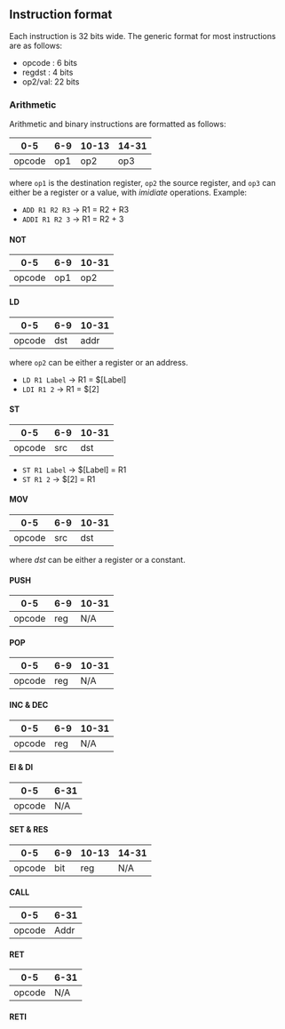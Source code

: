 ## Instruction format

Each instruction is 32 bits wide.
The generic format for most instructions are as follows:

- opcode : 6 bits
- regdst : 4 bits
- op2/val: 22 bits

### Arithmetic

Arithmetic and binary instructions are formatted as follows:

|   0-5   | 6-9  | 10-13 | 14-31 |
|---------|------|-------|-------|
|  opcode | op1  |  op2  |  op3  |

where `op1` is the destination register, `op2` the source register, and `op3`
can either be a register or a value, with *imidiate* operations.
Example:

- `ADD R1 R2 R3` -> R1 = R2 + R3
- `ADDI R1 R2 3` -> R1 = R2 + 3

#### NOT
|   0-5   | 6-9  | 10-31 |
|---------|------|-------|
|  opcode | op1  |  op2  |

#### LD
|   0-5   | 6-9  | 10-31  |
|---------|------|--------|
|  opcode | dst  |  addr  |

where `op2` can be either a register or an address.
- `LD R1 Label` -> R1 = $[Label]
- `LDI R1 2` -> R1 = $[2]

#### ST
|   0-5   | 6-9  | 10-31 |
|---------|------|-------|
|  opcode | src  |  dst  |

- `ST R1 Label` -> $[Label] = R1
- `ST R1 2` -> $[2] = R1


#### MOV
|   0-5   | 6-9  |  10-31  |
|---------|------|---------|
|  opcode | src  |   dst   |

where *dst* can be either a register or a constant.

#### PUSH
|   0-5   | 6-9  | 10-31 |
|---------|------|-------|
|  opcode | reg  |  N/A  |

#### POP
|   0-5   | 6-9  | 10-31 |
|---------|------|-------|
|  opcode | reg  |  N/A  |

#### INC & DEC
|   0-5   | 6-9  | 10-31 |
|---------|------|-------|
|  opcode | reg  |  N/A  |

#### EI & DI
|   0-5   | 6-31  |
|---------|-------|
|  opcode |  N/A  |

#### SET & RES
|   0-5   | 6-9  | 10-13 |  14-31 |
|---------|------|-------|--------|
|  opcode | bit  |  reg  |   N/A  |

#### CALL
|   0-5   | 6-31   |
|---------|--------|
|  opcode |  Addr  |

#### RET
|   0-5   | 6-31  |
|---------|-------|
|  opcode |  N/A  |

#### RETI
